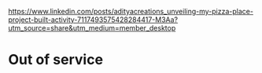 https://www.linkedin.com/posts/adityacreations_unveiling-my-pizza-place-project-built-activity-7117493575428284417-M3Aa?utm_source=share&utm_medium=member_desktop
# Out of service
